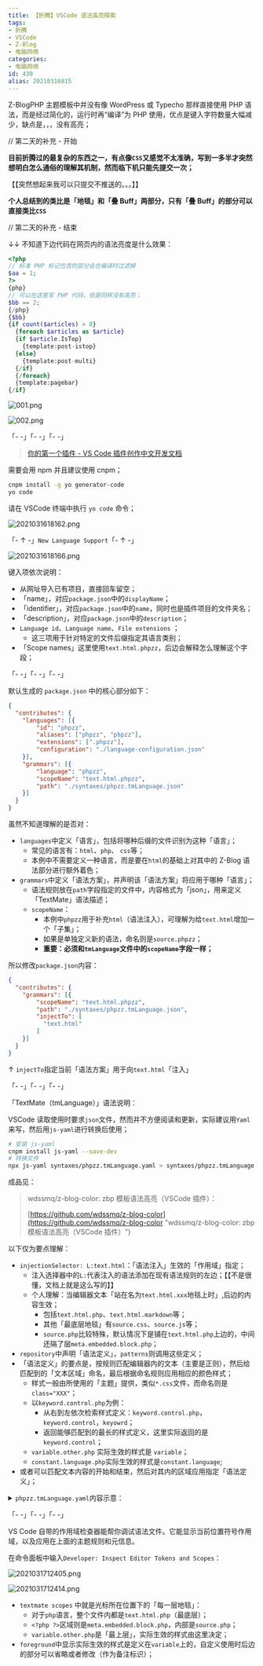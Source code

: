 ```yaml
---
title: 【折腾】VSCode 语法高亮探索
tags:
- 折腾
- VSCode
- Z-Blog
- 电脑网络
categories:
- 电脑网络
id: 430
alias: 20210316815
---
```


Z-BlogPHP 主题模板中并没有像 WordPress 或 Typecho 那样直接使用 PHP 语法，而是经过简化的，运行时再“编译”为 PHP 使用，优点是键入字符数量大幅减少，缺点是，，，没有高亮；

<!--more-->

// 第二天的补充 - 开始

**目前折腾过的最复杂的东西之一，有点像`CSS`又感觉不太准确，写到一多半才突然想明白怎么通俗的理解其机制，然而临下机只能先提交一次；**

【【突然想起来我可以只提交不推送的。。。】】

**个人总结到的类比是「地毯」和「叠 Buff」两部分，只有「叠 Buff」的部分可以直接类比`CSS`**

// 第二天的补充 - 结束


↓↓ 不知道下边代码在网页内的语法亮度是什么效果：

```php
<?php
// 标准 PHP 标记包含的部分会在编译时过滤掉
$aa = 1;
?>
{php}
// 可以在这里写 PHP 代码，但是同样没有高亮；
$bb == 2;
{/php}
{$bb}
{if count($articles) > 0}
  {foreach $articles as $article}
  {if $article.IsTop}
    {template:post-istop}
  {else}
    {template:post-multi}
  {/if}
  {/foreach}
  {template:pagebar}
{/if}
```
<!-- ![001.png](001.png "001.png") -->
![001.png](https://i.loli.net/2021/03/17/dK3oNgFq1mxbhWV.png)

<!-- ![002.png](002.png "002.png") -->
![002.png](https://i.loli.net/2021/03/17/QkpIhSFoBTu92OJ.png)

「- -」「- -」「- -」

> [你的第一个插件 - VS Code 插件创作中文开发文档](https://liiked.github.io/VS-Code-Extension-Doc-ZH/#/get-started/your-first-extension "你的第一个插件 - VS Code 插件创作中文开发文档")

需要会用 npm 并且建议使用 cnpm；

```bash
cnpm install -g yo generator-code
yo code
```

请在 VSCode 终端中执行 `yo code` 命令；

<!-- ![yo-code-1](2021031618162.png "yo-code-1") -->
![2021031618162.png](https://i.loli.net/2021/03/17/u1Loj3fXg9xPkE6.png)

「- ↑ -」`New Language Support`「- ↑ -」

<!-- ![yo-code-2](2021031618166.png "yo-code-2") -->
![2021031618166.png](https://i.loli.net/2021/03/17/NGE4aTvJoAt3gh6.png)

键入项依次说明：

- 从网址导入已有项目，直接回车留空；
- 「name」，对应`package.json`中的`displayName`；
- 「identifier」，对应`package.json`中的`name`，同时也是插件项目的文件夹名；
- 「description」，对应`package.json`中的`description`；
- `Language id`、`Language name`、`File extensions` ；
    - 这三项用于针对特定的文件后缀指定其语言类别；
- 「Scope names」这里使用`text.html.phpzz`，后边会解释怎么理解这个字段；

「- -」「- -」「- -」

默认生成的 `package.json` 中的核心部分如下：

```json
{
  "contributes": {
    "languages": [{
        "id": "phpzz",
        "aliases": ["phpzz", "phpzz"],
        "extensions": [".phpzz"],
        "configuration": "./language-configuration.json"
    }],
    "grammars": [{
        "language": "phpzz",
        "scopeName": "text.html.phpzz",
        "path": "./syntaxes/phpzz.tmLanguage.json"
    }]
  }
}
```

虽然不知道理解的是否对：

- `languages`中定义「语言」，包括将哪种后缀的文件识别为这种「语言」；
    - 常见的语言有：`html`、`php`、 `css`等；
    - 本例中不需要定义一种语言，而是要在`html`的基础上对其中的 Z-Blog 语法部分进行额外着色；
- `grammars`中定义「语法方案」，并声明该「语法方案」将应用于哪种「语言」；
    - 语法规则放在`path`字段指定的文件中，内容格式为「json」，用来定义「TextMate」语法描述；
    - `scopeName`：
        - 本例中`phpzz`用于补充`html`（语法注入），可理解为给`text.html`增加一个「子集」；
        - 如果是单独定义新的语法，命名则是`source.phpzz`；
        - **重要：必须和`tmLanguage`文件中的`scopeName`字段一样；**

所以修改`package.json`内容：

```json
{
  "contributes": {
    "grammars": [{
        "scopeName": "text.html.phpzz",
        "path": "./syntaxes/phpzz.tmLanguage.json",
        "injectTo": [
          "text.html"
        ]
    }]
  }
}
```

↑ `injectTo`指定当前「语法方案」用于向`text.html`「注入」

「- -」「- -」「- -」

「TextMate（tmLanguage）」语法说明：

VSCode 读取使用时要求`json`文件，然而并不方便阅读和更新，实际建议用`Yaml`来写，然后用`js-yaml`进行转换后使用；

```bash
# 安装 js-yaml
cnpm install js-yaml --save-dev
# 转换文件
npx js-yaml syntaxes/phpzz.tmLanguage.yaml > syntaxes/phpzz.tmLanguage.json
```

成品见：

> wdssmq/z-blog-color: zbp 模板语法高亮（VSCode 插件）：
>
> [https://github.com/wdssmq/z-blog-color](https://github.com/wdssmq/z-blog-color "wdssmq/z-blog-color: zbp 模板语法高亮（VSCode 插件）")

以下仅为要点理解：

- `injectionSelector: L:text.html`：「语法注入」生效的「作用域」指定；
    -  注入选择器中的`L:`代表注入的语法添加在现有语法规则的左边；【【不是很懂，文档上就是这么写的】】
    -  个人理解：当编辑器文本「站在名为`text.html.xxx`地毯上时」,后边的内容生效；
        - 包括`text.html.php`、`text.html.markdown`等；
        - 其他「最底层地毯」有`source.css`、`source.js`等；
        - `source.php`比较特殊，默认情况下是铺在`text.html.php`上边的，中间还隔了层`meta.embedded.block.php`；
- `repository`中声明「语法定义」，`patterns`则调用这些定义；
- 「语法定义」的要点是，按规则匹配编辑器内的文本（主要是正则），然后给匹配到的「文本区域」命名，最后根据命名规则应用相应的颜色样式；
  - 样式一般由所使用的「主题」提供，类似`*.css`文件，而命名则是`class="XXX"`；
  - 以`keyword.control.php`为例：
      - 从右到左依次检索样式定义：`keyword.control.php`，`keyword.control`，`keyowrd`；
      - 返回能够匹配到的最长的样式定义，这里实际返回的是`keyword.control`；
  - `variable.other.php` 实际生效的样式是 `variable`；
  - `constant.language.php`实际生效的样式是`constant.language`;
- 或者可以匹配文本内容的开始和结束，然后对其内的区域应用指定「语法定义」；

<details markdown='1'><summary><code>phpzz.tmLanguage.yaml</code>内容示意：</summary>

```yaml
name: phpzz
scopeName: text.html.phpzz
injectionSelector: L:text.html
patterns:
  - include: "#phpzz-block"
  - include: "#phpzz-echo"
repository:
  phpzz-block:
    begin: "{(php)}"
    beginCaptures:
      "0":
        name: phpzz.block.begin
      "1":
        name: keyword.control.php
    end: "{(/php)}"
    endCaptures:
      "0":
        name: phpzz.block.end
      "1":
        name: keyword.control.php
    patterns:
      - include: source.php
  phpzz-echo:
    patterns:
      - name: phpzz.variable
        match: '{(\$[^}\s]+)}'
        captures:
          "1":
            name: variable.other.php
      - name: phpzz.include
        match: '{(template):([^}\s]+)}'
        captures:
          "1":
            name: constant.language.php
          "2":
            name: variable.other.php
```
</details>

「- -」「- -」「- -」

VS Code 自带的作用域检查器能帮你调试语法文件。它能显示当前位置符号作用域，以及应用在上面的主题规则和元信息。

在命令面板中输入`Developer: Inspect Editor Tokens and Scopes`：

<!-- ![作用域查看-1](2021031712405.png "作用域查看-1") -->
![2021031712405.png](https://i.loli.net/2021/03/17/WGsPaVkt672xLrg.png)

<!-- ![作用域查看-2](2021031712414.png "作用域查看-2") -->
![2021031712414.png](https://i.loli.net/2021/03/17/1oXP4LnCweYQ6MI.png)

- `textmate scopes` 中就是光标所在位置下的「每一层地毯」：
    - 对于`php`语言，整个文件内都是`text.html.php`（最底层）；
    - `<?php ?>`区域则是`meta.embedded.block.php`，内部是`source.php`；
    - `variable.other.php`是「最上层」，实际生效的样式由这里决定；
- `foreground`中显示实际生效的样式是定义在`variable`上的，自定义使用时后边的部分可以省略或者修改（作为备注标识）；
